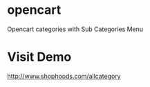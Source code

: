 # opencart
Opencart categories with Sub Categories Menu

# Visit Demo 
http://www.shophoods.com/allcategory
